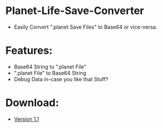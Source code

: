 # Planet-Life-Save-Converter
- Easily Convert ".planet Save Files" to Base64 or vice-versa.

# Features:
- Base64 String to ".planet File"
- ".planet File" to Base64 String
- Debug Data in-case you like that Stuff?

# Download:
- [Version 1.1]()
